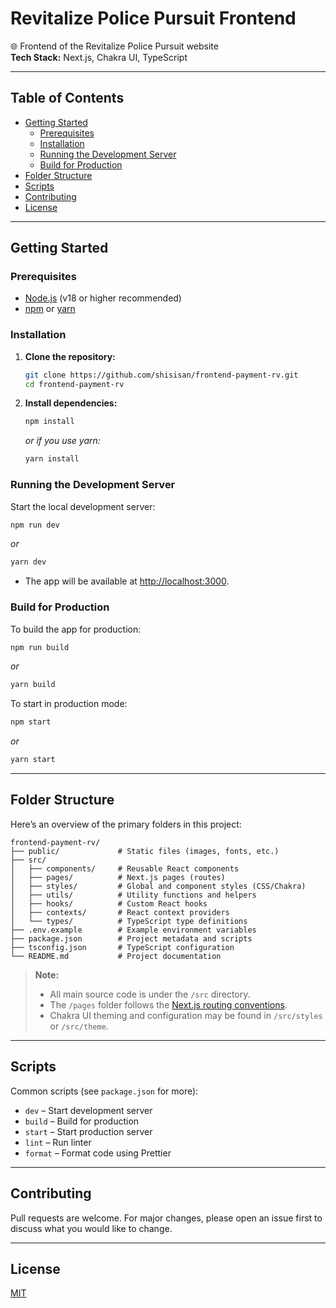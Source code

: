 # Revitalize Police Pursuit Frontend

🌐 Frontend of the Revitalize Police Pursuit website  
**Tech Stack:** Next.js, Chakra UI, TypeScript

---

## Table of Contents

- [Getting Started](#getting-started)
  - [Prerequisites](#prerequisites)
  - [Installation](#installation)
  - [Running the Development Server](#running-the-development-server)
  - [Build for Production](#build-for-production)
- [Folder Structure](#folder-structure)
- [Scripts](#scripts)
- [Contributing](#contributing)
- [License](#license)

---

## Getting Started

### Prerequisites

- [Node.js](https://nodejs.org/) (v18 or higher recommended)
- [npm](https://www.npmjs.com/) or [yarn](https://yarnpkg.com/)

### Installation

1. **Clone the repository:**
   ```sh
   git clone https://github.com/shisisan/frontend-payment-rv.git
   cd frontend-payment-rv
   ```

2. **Install dependencies:**
   ```sh
   npm install
   ```
   _or if you use yarn:_
   ```sh
   yarn install
   ```

### Running the Development Server

Start the local development server:

```sh
npm run dev
```
_or_
```sh
yarn dev
```

- The app will be available at [http://localhost:3000](http://localhost:3000).

### Build for Production

To build the app for production:

```sh
npm run build
```
_or_
```sh
yarn build
```

To start in production mode:

```sh
npm start
```
_or_
```sh
yarn start
```

---

## Folder Structure

Here’s an overview of the primary folders in this project:

```
frontend-payment-rv/
├── public/             # Static files (images, fonts, etc.)
├── src/
│   ├── components/     # Reusable React components
│   ├── pages/          # Next.js pages (routes)
│   ├── styles/         # Global and component styles (CSS/Chakra)
│   ├── utils/          # Utility functions and helpers
│   ├── hooks/          # Custom React hooks
│   ├── contexts/       # React context providers
│   └── types/          # TypeScript type definitions
├── .env.example        # Example environment variables
├── package.json        # Project metadata and scripts
├── tsconfig.json       # TypeScript configuration
└── README.md           # Project documentation
```

> **Note:**  
> - All main source code is under the `/src` directory.
> - The `/pages` folder follows the [Next.js routing conventions](https://nextjs.org/docs/routing/introduction).
> - Chakra UI theming and configuration may be found in `/src/styles` or `/src/theme`.

---

## Scripts

Common scripts (see `package.json` for more):

- `dev` – Start development server
- `build` – Build for production
- `start` – Start production server
- `lint` – Run linter
- `format` – Format code using Prettier

---

## Contributing

Pull requests are welcome. For major changes, please open an issue first to discuss what you would like to change.

---

## License

[MIT](LICENSE)
